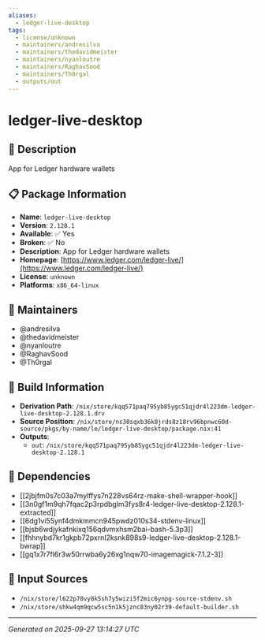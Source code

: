 ```yaml
---
aliases:
  - ledger-live-desktop
tags:
  - license/unknown
  - maintainers/andresilva
  - maintainers/thedavidmeister
  - maintainers/nyanloutre
  - maintainers/RaghavSood
  - maintainers/Th0rgal
  - outputs/out
---
```


# ledger-live-desktop

## 📝 Description

App for Ledger hardware wallets

## 📋 Package Information

- **Name**: `ledger-live-desktop`
- **Version**: `2.128.1`
- **Available**: ✅ Yes
- **Broken**: ✅ No
- **Description**: App for Ledger hardware wallets
- **Homepage**: [https://www.ledger.com/ledger-live/](https://www.ledger.com/ledger-live/)
- **License**: `unknown`
- **Platforms**: `x86_64-linux`
## 👥 Maintainers

- @andresilva
- @thedavidmeister
- @nyanloutre
- @RaghavSood
- @Th0rgal


## 🔧 Build Information

- **Derivation Path**: `/nix/store/kqq571paq795yb85ygc51qjdr4l223dm-ledger-live-desktop-2.128.1.drv`
- **Source Position**: `/nix/store/ns30sqxb36k8jrds8z18rv96bpnwc60d-source/pkgs/by-name/le/ledger-live-desktop/package.nix:41`
- **Outputs**:
  - `out`:  `/nix/store/kqq571paq795yb85ygc51qjdr4l223dm-ledger-live-desktop-2.128.1`

## 🔗 Dependencies

- [[2jbjfm0s7c03a7mylffys7n228vs64rz-make-shell-wrapper-hook]]
- [[3n0gf1m9qh7fqac2p3rpdbglm3fys8r4-ledger-live-desktop-2.128.1-extracted]]
- [[6dg1vi55ynf4dmkmmcn945pwdz010s34-stdenv-linux]]
- [[bjsb6wdjykafnkixq156qdvmxhsm2bai-bash-5.3p3]]
- [[fhhnybd7kr1gkpb72pxrnl2ksnk898s9-ledger-live-desktop-2.128.1-bwrap]]
- [[gq1x7r7fl6r3w50rrwba6y26xg1nqw70-imagemagick-7.1.2-3]]

## 📁 Input Sources

- `/nix/store/l622p70vy8k5sh7y5wizi5f2mic6ynpg-source-stdenv.sh`
- `/nix/store/shkw4qm9qcw5sc5n1k5jznc83ny02r39-default-builder.sh`

---
*Generated on 2025-09-27 13:14:27 UTC*
